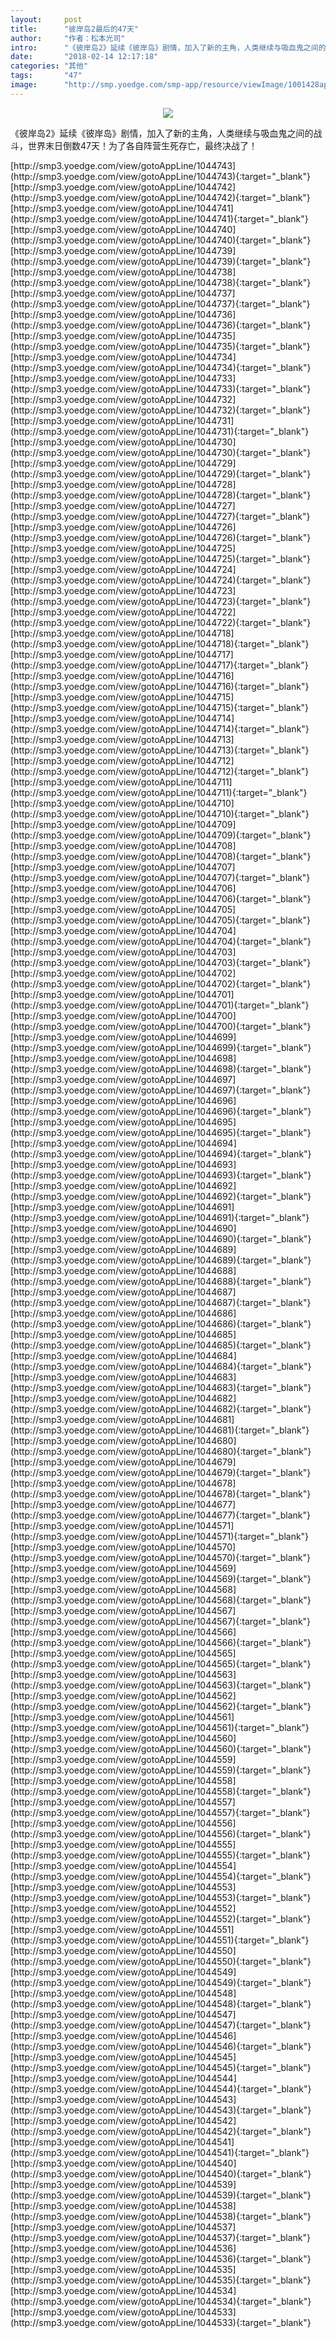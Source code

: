 ```yaml
---
layout:     post
title:      "彼岸岛2最后的47天"
author:     "作者：松本光司"
intro:      "《彼岸岛2》延续《彼岸岛》剧情，加入了新的主角，人类继续与吸血鬼之间的战斗，世界末日倒数47天！为了各自阵营生死存亡，最终决战了！"
date:       "2018-02-14 12:17:18"
categories: "其他"
tags:       "47"
image:      "http://smp.yoedge.com/smp-app/resource/viewImage/1001428appline.png"
---
```

<div style="text-align: center">
<p><img src="http://smp.yoedge.com/smp-app/resource/viewImage/1001428appline.png"/></p>
</div>
<p class="post-meta">
<span>《彼岸岛2》延续《彼岸岛》剧情，加入了新的主角，人类继续与吸血鬼之间的战斗，世界末日倒数47天！为了各自阵营生死存亡，最终决战了！</span>
</p>
[http://smp3.yoedge.com/view/gotoAppLine/1044743](http://smp3.yoedge.com/view/gotoAppLine/1044743){:target="_blank"}
[http://smp3.yoedge.com/view/gotoAppLine/1044742](http://smp3.yoedge.com/view/gotoAppLine/1044742){:target="_blank"}
[http://smp3.yoedge.com/view/gotoAppLine/1044741](http://smp3.yoedge.com/view/gotoAppLine/1044741){:target="_blank"}
[http://smp3.yoedge.com/view/gotoAppLine/1044740](http://smp3.yoedge.com/view/gotoAppLine/1044740){:target="_blank"}
[http://smp3.yoedge.com/view/gotoAppLine/1044739](http://smp3.yoedge.com/view/gotoAppLine/1044739){:target="_blank"}
[http://smp3.yoedge.com/view/gotoAppLine/1044738](http://smp3.yoedge.com/view/gotoAppLine/1044738){:target="_blank"}
[http://smp3.yoedge.com/view/gotoAppLine/1044737](http://smp3.yoedge.com/view/gotoAppLine/1044737){:target="_blank"}
[http://smp3.yoedge.com/view/gotoAppLine/1044736](http://smp3.yoedge.com/view/gotoAppLine/1044736){:target="_blank"}
[http://smp3.yoedge.com/view/gotoAppLine/1044735](http://smp3.yoedge.com/view/gotoAppLine/1044735){:target="_blank"}
[http://smp3.yoedge.com/view/gotoAppLine/1044734](http://smp3.yoedge.com/view/gotoAppLine/1044734){:target="_blank"}
[http://smp3.yoedge.com/view/gotoAppLine/1044733](http://smp3.yoedge.com/view/gotoAppLine/1044733){:target="_blank"}
[http://smp3.yoedge.com/view/gotoAppLine/1044732](http://smp3.yoedge.com/view/gotoAppLine/1044732){:target="_blank"}
[http://smp3.yoedge.com/view/gotoAppLine/1044731](http://smp3.yoedge.com/view/gotoAppLine/1044731){:target="_blank"}
[http://smp3.yoedge.com/view/gotoAppLine/1044730](http://smp3.yoedge.com/view/gotoAppLine/1044730){:target="_blank"}
[http://smp3.yoedge.com/view/gotoAppLine/1044729](http://smp3.yoedge.com/view/gotoAppLine/1044729){:target="_blank"}
[http://smp3.yoedge.com/view/gotoAppLine/1044728](http://smp3.yoedge.com/view/gotoAppLine/1044728){:target="_blank"}
[http://smp3.yoedge.com/view/gotoAppLine/1044727](http://smp3.yoedge.com/view/gotoAppLine/1044727){:target="_blank"}
[http://smp3.yoedge.com/view/gotoAppLine/1044726](http://smp3.yoedge.com/view/gotoAppLine/1044726){:target="_blank"}
[http://smp3.yoedge.com/view/gotoAppLine/1044725](http://smp3.yoedge.com/view/gotoAppLine/1044725){:target="_blank"}
[http://smp3.yoedge.com/view/gotoAppLine/1044724](http://smp3.yoedge.com/view/gotoAppLine/1044724){:target="_blank"}
[http://smp3.yoedge.com/view/gotoAppLine/1044723](http://smp3.yoedge.com/view/gotoAppLine/1044723){:target="_blank"}
[http://smp3.yoedge.com/view/gotoAppLine/1044722](http://smp3.yoedge.com/view/gotoAppLine/1044722){:target="_blank"}
[http://smp3.yoedge.com/view/gotoAppLine/1044718](http://smp3.yoedge.com/view/gotoAppLine/1044718){:target="_blank"}
[http://smp3.yoedge.com/view/gotoAppLine/1044717](http://smp3.yoedge.com/view/gotoAppLine/1044717){:target="_blank"}
[http://smp3.yoedge.com/view/gotoAppLine/1044716](http://smp3.yoedge.com/view/gotoAppLine/1044716){:target="_blank"}
[http://smp3.yoedge.com/view/gotoAppLine/1044715](http://smp3.yoedge.com/view/gotoAppLine/1044715){:target="_blank"}
[http://smp3.yoedge.com/view/gotoAppLine/1044714](http://smp3.yoedge.com/view/gotoAppLine/1044714){:target="_blank"}
[http://smp3.yoedge.com/view/gotoAppLine/1044713](http://smp3.yoedge.com/view/gotoAppLine/1044713){:target="_blank"}
[http://smp3.yoedge.com/view/gotoAppLine/1044712](http://smp3.yoedge.com/view/gotoAppLine/1044712){:target="_blank"}
[http://smp3.yoedge.com/view/gotoAppLine/1044711](http://smp3.yoedge.com/view/gotoAppLine/1044711){:target="_blank"}
[http://smp3.yoedge.com/view/gotoAppLine/1044710](http://smp3.yoedge.com/view/gotoAppLine/1044710){:target="_blank"}
[http://smp3.yoedge.com/view/gotoAppLine/1044709](http://smp3.yoedge.com/view/gotoAppLine/1044709){:target="_blank"}
[http://smp3.yoedge.com/view/gotoAppLine/1044708](http://smp3.yoedge.com/view/gotoAppLine/1044708){:target="_blank"}
[http://smp3.yoedge.com/view/gotoAppLine/1044707](http://smp3.yoedge.com/view/gotoAppLine/1044707){:target="_blank"}
[http://smp3.yoedge.com/view/gotoAppLine/1044706](http://smp3.yoedge.com/view/gotoAppLine/1044706){:target="_blank"}
[http://smp3.yoedge.com/view/gotoAppLine/1044705](http://smp3.yoedge.com/view/gotoAppLine/1044705){:target="_blank"}
[http://smp3.yoedge.com/view/gotoAppLine/1044704](http://smp3.yoedge.com/view/gotoAppLine/1044704){:target="_blank"}
[http://smp3.yoedge.com/view/gotoAppLine/1044703](http://smp3.yoedge.com/view/gotoAppLine/1044703){:target="_blank"}
[http://smp3.yoedge.com/view/gotoAppLine/1044702](http://smp3.yoedge.com/view/gotoAppLine/1044702){:target="_blank"}
[http://smp3.yoedge.com/view/gotoAppLine/1044701](http://smp3.yoedge.com/view/gotoAppLine/1044701){:target="_blank"}
[http://smp3.yoedge.com/view/gotoAppLine/1044700](http://smp3.yoedge.com/view/gotoAppLine/1044700){:target="_blank"}
[http://smp3.yoedge.com/view/gotoAppLine/1044699](http://smp3.yoedge.com/view/gotoAppLine/1044699){:target="_blank"}
[http://smp3.yoedge.com/view/gotoAppLine/1044698](http://smp3.yoedge.com/view/gotoAppLine/1044698){:target="_blank"}
[http://smp3.yoedge.com/view/gotoAppLine/1044697](http://smp3.yoedge.com/view/gotoAppLine/1044697){:target="_blank"}
[http://smp3.yoedge.com/view/gotoAppLine/1044696](http://smp3.yoedge.com/view/gotoAppLine/1044696){:target="_blank"}
[http://smp3.yoedge.com/view/gotoAppLine/1044695](http://smp3.yoedge.com/view/gotoAppLine/1044695){:target="_blank"}
[http://smp3.yoedge.com/view/gotoAppLine/1044694](http://smp3.yoedge.com/view/gotoAppLine/1044694){:target="_blank"}
[http://smp3.yoedge.com/view/gotoAppLine/1044693](http://smp3.yoedge.com/view/gotoAppLine/1044693){:target="_blank"}
[http://smp3.yoedge.com/view/gotoAppLine/1044692](http://smp3.yoedge.com/view/gotoAppLine/1044692){:target="_blank"}
[http://smp3.yoedge.com/view/gotoAppLine/1044691](http://smp3.yoedge.com/view/gotoAppLine/1044691){:target="_blank"}
[http://smp3.yoedge.com/view/gotoAppLine/1044690](http://smp3.yoedge.com/view/gotoAppLine/1044690){:target="_blank"}
[http://smp3.yoedge.com/view/gotoAppLine/1044689](http://smp3.yoedge.com/view/gotoAppLine/1044689){:target="_blank"}
[http://smp3.yoedge.com/view/gotoAppLine/1044688](http://smp3.yoedge.com/view/gotoAppLine/1044688){:target="_blank"}
[http://smp3.yoedge.com/view/gotoAppLine/1044687](http://smp3.yoedge.com/view/gotoAppLine/1044687){:target="_blank"}
[http://smp3.yoedge.com/view/gotoAppLine/1044686](http://smp3.yoedge.com/view/gotoAppLine/1044686){:target="_blank"}
[http://smp3.yoedge.com/view/gotoAppLine/1044685](http://smp3.yoedge.com/view/gotoAppLine/1044685){:target="_blank"}
[http://smp3.yoedge.com/view/gotoAppLine/1044684](http://smp3.yoedge.com/view/gotoAppLine/1044684){:target="_blank"}
[http://smp3.yoedge.com/view/gotoAppLine/1044683](http://smp3.yoedge.com/view/gotoAppLine/1044683){:target="_blank"}
[http://smp3.yoedge.com/view/gotoAppLine/1044682](http://smp3.yoedge.com/view/gotoAppLine/1044682){:target="_blank"}
[http://smp3.yoedge.com/view/gotoAppLine/1044681](http://smp3.yoedge.com/view/gotoAppLine/1044681){:target="_blank"}
[http://smp3.yoedge.com/view/gotoAppLine/1044680](http://smp3.yoedge.com/view/gotoAppLine/1044680){:target="_blank"}
[http://smp3.yoedge.com/view/gotoAppLine/1044679](http://smp3.yoedge.com/view/gotoAppLine/1044679){:target="_blank"}
[http://smp3.yoedge.com/view/gotoAppLine/1044678](http://smp3.yoedge.com/view/gotoAppLine/1044678){:target="_blank"}
[http://smp3.yoedge.com/view/gotoAppLine/1044677](http://smp3.yoedge.com/view/gotoAppLine/1044677){:target="_blank"}
[http://smp3.yoedge.com/view/gotoAppLine/1044571](http://smp3.yoedge.com/view/gotoAppLine/1044571){:target="_blank"}
[http://smp3.yoedge.com/view/gotoAppLine/1044570](http://smp3.yoedge.com/view/gotoAppLine/1044570){:target="_blank"}
[http://smp3.yoedge.com/view/gotoAppLine/1044569](http://smp3.yoedge.com/view/gotoAppLine/1044569){:target="_blank"}
[http://smp3.yoedge.com/view/gotoAppLine/1044568](http://smp3.yoedge.com/view/gotoAppLine/1044568){:target="_blank"}
[http://smp3.yoedge.com/view/gotoAppLine/1044567](http://smp3.yoedge.com/view/gotoAppLine/1044567){:target="_blank"}
[http://smp3.yoedge.com/view/gotoAppLine/1044566](http://smp3.yoedge.com/view/gotoAppLine/1044566){:target="_blank"}
[http://smp3.yoedge.com/view/gotoAppLine/1044565](http://smp3.yoedge.com/view/gotoAppLine/1044565){:target="_blank"}
[http://smp3.yoedge.com/view/gotoAppLine/1044563](http://smp3.yoedge.com/view/gotoAppLine/1044563){:target="_blank"}
[http://smp3.yoedge.com/view/gotoAppLine/1044562](http://smp3.yoedge.com/view/gotoAppLine/1044562){:target="_blank"}
[http://smp3.yoedge.com/view/gotoAppLine/1044561](http://smp3.yoedge.com/view/gotoAppLine/1044561){:target="_blank"}
[http://smp3.yoedge.com/view/gotoAppLine/1044560](http://smp3.yoedge.com/view/gotoAppLine/1044560){:target="_blank"}
[http://smp3.yoedge.com/view/gotoAppLine/1044559](http://smp3.yoedge.com/view/gotoAppLine/1044559){:target="_blank"}
[http://smp3.yoedge.com/view/gotoAppLine/1044558](http://smp3.yoedge.com/view/gotoAppLine/1044558){:target="_blank"}
[http://smp3.yoedge.com/view/gotoAppLine/1044557](http://smp3.yoedge.com/view/gotoAppLine/1044557){:target="_blank"}
[http://smp3.yoedge.com/view/gotoAppLine/1044556](http://smp3.yoedge.com/view/gotoAppLine/1044556){:target="_blank"}
[http://smp3.yoedge.com/view/gotoAppLine/1044555](http://smp3.yoedge.com/view/gotoAppLine/1044555){:target="_blank"}
[http://smp3.yoedge.com/view/gotoAppLine/1044554](http://smp3.yoedge.com/view/gotoAppLine/1044554){:target="_blank"}
[http://smp3.yoedge.com/view/gotoAppLine/1044553](http://smp3.yoedge.com/view/gotoAppLine/1044553){:target="_blank"}
[http://smp3.yoedge.com/view/gotoAppLine/1044552](http://smp3.yoedge.com/view/gotoAppLine/1044552){:target="_blank"}
[http://smp3.yoedge.com/view/gotoAppLine/1044551](http://smp3.yoedge.com/view/gotoAppLine/1044551){:target="_blank"}
[http://smp3.yoedge.com/view/gotoAppLine/1044550](http://smp3.yoedge.com/view/gotoAppLine/1044550){:target="_blank"}
[http://smp3.yoedge.com/view/gotoAppLine/1044549](http://smp3.yoedge.com/view/gotoAppLine/1044549){:target="_blank"}
[http://smp3.yoedge.com/view/gotoAppLine/1044548](http://smp3.yoedge.com/view/gotoAppLine/1044548){:target="_blank"}
[http://smp3.yoedge.com/view/gotoAppLine/1044547](http://smp3.yoedge.com/view/gotoAppLine/1044547){:target="_blank"}
[http://smp3.yoedge.com/view/gotoAppLine/1044546](http://smp3.yoedge.com/view/gotoAppLine/1044546){:target="_blank"}
[http://smp3.yoedge.com/view/gotoAppLine/1044545](http://smp3.yoedge.com/view/gotoAppLine/1044545){:target="_blank"}
[http://smp3.yoedge.com/view/gotoAppLine/1044544](http://smp3.yoedge.com/view/gotoAppLine/1044544){:target="_blank"}
[http://smp3.yoedge.com/view/gotoAppLine/1044543](http://smp3.yoedge.com/view/gotoAppLine/1044543){:target="_blank"}
[http://smp3.yoedge.com/view/gotoAppLine/1044542](http://smp3.yoedge.com/view/gotoAppLine/1044542){:target="_blank"}
[http://smp3.yoedge.com/view/gotoAppLine/1044541](http://smp3.yoedge.com/view/gotoAppLine/1044541){:target="_blank"}
[http://smp3.yoedge.com/view/gotoAppLine/1044540](http://smp3.yoedge.com/view/gotoAppLine/1044540){:target="_blank"}
[http://smp3.yoedge.com/view/gotoAppLine/1044539](http://smp3.yoedge.com/view/gotoAppLine/1044539){:target="_blank"}
[http://smp3.yoedge.com/view/gotoAppLine/1044538](http://smp3.yoedge.com/view/gotoAppLine/1044538){:target="_blank"}
[http://smp3.yoedge.com/view/gotoAppLine/1044537](http://smp3.yoedge.com/view/gotoAppLine/1044537){:target="_blank"}
[http://smp3.yoedge.com/view/gotoAppLine/1044536](http://smp3.yoedge.com/view/gotoAppLine/1044536){:target="_blank"}
[http://smp3.yoedge.com/view/gotoAppLine/1044535](http://smp3.yoedge.com/view/gotoAppLine/1044535){:target="_blank"}
[http://smp3.yoedge.com/view/gotoAppLine/1044534](http://smp3.yoedge.com/view/gotoAppLine/1044534){:target="_blank"}
[http://smp3.yoedge.com/view/gotoAppLine/1044533](http://smp3.yoedge.com/view/gotoAppLine/1044533){:target="_blank"}


